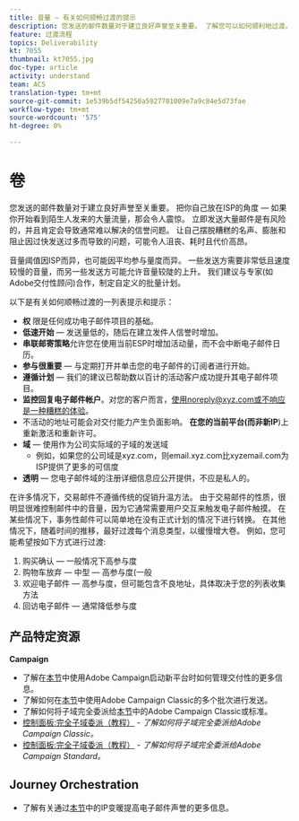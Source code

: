 ```yaml
---
title: 音量 — 有关如何顺畅过渡的提示
description: 您发送的邮件数量对于建立良好声誉至关重要。 了解您可以如何顺利地过渡。
feature: 过渡流程
topics: Deliverability
kt: 7055
thumbnail: kt7055.jpg
doc-type: article
activity: understand
team: ACS
translation-type: tm+mt
source-git-commit: 1e539b5df54250a5927701009e7a9c84e5d73fae
workflow-type: tm+mt
source-wordcount: '575'
ht-degree: 0%

---
```



# 卷

您发送的邮件数量对于建立良好声誉至关重要。 把你自己放在ISP的角度 — 如果你开始看到陌生人发来的大量流量，那会令人震惊。 立即发送大量邮件是有风险的，并且肯定会导致通常难以解决的信誉问题。 让自己摆脱糟糕的名声、膨胀和阻止因过快发送过多而导致的问题，可能令人沮丧、耗时且代价高昂。

音量阈值因ISP而异，也可能因平均参与量度而异。 一些发送方需要非常低且速度较慢的音量，而另一些发送方可能允许音量较陡的上升。 我们建议与专家(如Adobe交付性顾问)合作，制定自定义的批量计划。

以下是有关如何顺畅过渡的一列表提示和提示：

* **权** 限是任何成功电子邮件项目的基础。
* **低速开始**  — 发送量低的，随后在建立发件人信誉时增加。
* **串联邮寄策略**&#x200B;允许您在使用当前ESP时增加活动量，而不会中断电子邮件日历。
* **参与很重要**  — 与定期打开并单击您的电子邮件的订阅者进行开始。
* **遵循计划**  — 我们的建议已帮助数以百计的活动客户成功提升其电子邮件项目。
* **监控回复电子邮件帐户**。对您的客户而言，使用noreply@xyz.com或不响应是一种糟糕的体验。
* 不活动的地址可能会对交付能力产生负面影响。 **在您的当前平台(而非新IP**)上重新激活和重新许可。
* **域**  — 使用作为公司实际域的子域的发送域
   * 例如，如果您的公司域是xyz.com，则email.xyz.com比xyzemail.com为ISP提供了更多的可信度
* **透明**  — 您电子邮件域的注册详细信息应公开提供，不应是私人的。

在许多情况下，交易邮件不遵循传统的促销升温方法。 由于交易邮件的性质，很明显很难控制邮件中的音量，因为它通常需要用户交互来触发电子邮件触摸。 在某些情况下，事务性邮件可以简单地在没有正式计划的情况下进行转换。 在其他情况下，随着时间的推移，最好过渡每个消息类型，以缓慢增大卷。 例如，您可能希望按如下方式进行过渡:

1. 购买确认 — 一般情况下高参与度
2. 购物车放弃 — 中型 — 高参与度(一般
3. 欢迎电子邮件 — 高参与度，但可能包含不良地址，具体取决于您的列表收集方法
4. 回访电子邮件 — 通常降低参与度

## 产品特定资源

**Campaign**

* 了解在[本节](/help/additional-resources/ac-starting-new-platform.md)中使用Adobe Campaign启动新平台时如何管理交付性的更多信息。
* 了解如何在[本节](https://experienceleague.adobe.com/docs/campaign-classic/using/sending-messages/key-steps-when-creating-a-delivery/steps-sending-the-delivery.html#sending-using-multiple-waves)中使用Adobe Campaign Classic的多个批次进行发送。
* 了解如何将子域完全委派给[本节](/help/additional-resources/ac-domain-name-setup.md)中的Adobe Campaign Classic或标准。
* [控制面板:完全子域委派（教程）](https://experienceleague.corp.adobe.com/docs/campaign-classic-learn/control-panel/subdomains-and-certificates/subdomain-delegation.html) - *了解如何将子域完全委派给Adobe Campaign Classic。*
* [控制面板:完全子域委派（教程）](https://experienceleague.corp.adobe.com/docs/campaign-standard-learn/control-panel/subdomains-and-certificates/subdomain-delegation.html) - *了解如何将子域完全委派给Adobe Campaign Standard。*

## Journey Orchestration

* 了解有关通过[本节](/help/additional-resources/increase-reputation-with-ip-warming.md)中的IP变暖提高电子邮件声誉的更多信息。
